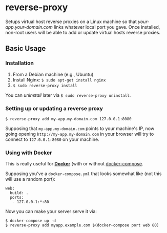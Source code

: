 # reverse-proxy
Setups virtual host reverse proxies on a Linux machine so that *your-app.your-domain.com* links whatever local port you gave. Once installed, non-root users will be able to add or update virtual hosts reverse proxies.

## Basic Usage

### Installation

 1. From a Debian machine (e.g., Ubuntu)
 2. Install Nginx: `$ sudo apt-get install nginx`
 3. `$ sudo reverse-proxy install`

You can *uninstall* later via `$ sudo reverse-proxy uninstall`.

### Setting up or updating a reverse proxy

    $ reverse-proxy add my-app.my-domain.com 127.0.0.1:8080
    
Supposing that `my-app.my-domain.com` points to your machine's IP, now going opening `http://my-app.my-domain.com` in your browser will try to connect to `127.0.0.1:8080` on your machine.

### Using with Docker

This is really useful for **[Docker](http://www.docker.com/)** (with or without [docker-compose](http://blog.docker.com/tag/docker-compose/).

Supposing you've a `docker-compose.yml` that looks somewhat like (not this will use a random port):

    web:
      build: .
      ports:
       - 127.0.0.1:*:80

Now you can make your server serve it via:

    $ docker-compose up -d
    $ reverse-proxy add myapp.example.com $(docker-compose port web 80)
